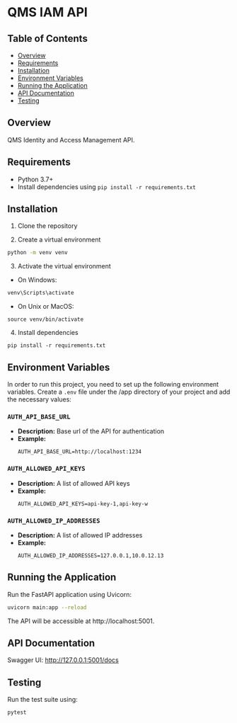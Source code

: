 # QMS IAM API

## Table of Contents
- [Overview](#overview)
- [Requirements](#requirements)
- [Installation](#installation)
- [Environment Variables](#environment-variables)
- [Running the Application](#running-the-application)
- [API Documentation](#api-documentation)
- [Testing](#testing)

## Overview

QMS Identity and Access Management API.

## Requirements

- Python 3.7+
- Install dependencies using `pip install -r requirements.txt`

## Installation

1. Clone the repository

2. Create a virtual environment
```bash
python -m venv venv
```

3. Activate the virtual environment
- On Windows:
```bash
venv\Scripts\activate
```

- On Unix or MacOS:
```
source venv/bin/activate
```

4. Install dependencies
```
pip install -r requirements.txt
```


## Environment Variables

In order to run this project, you need to set up the following environment variables. Create a `.env` file under the /app directory of your project and add the necessary values:

### `AUTH_API_BASE_URL`

- **Description:** Base url of the API for authentication
- **Example:** 
  ```plaintext
  AUTH_API_BASE_URL=http://localhost:1234
  ```

### `AUTH_ALLOWED_API_KEYS`

- **Description:** A list of allowed API keys
- **Example:** 
  ```plaintext
  AUTH_ALLOWED_API_KEYS=api-key-1,api-key-w
  ```

### `AUTH_ALLOWED_IP_ADDRESSES`

- **Description:** A list of allowed IP addresses
- **Example:** 
  ```plaintext
  AUTH_ALLOWED_IP_ADDRESSES=127.0.0.1,10.0.12.13
  ```

## Running the Application
Run the FastAPI application using Uvicorn:
```bash
uvicorn main:app --reload
```

The API will be accessible at http://localhost:5001.

## API Documentation
Swagger UI: http://127.0.0.1:5001/docs

## Testing
Run the test suite using:

```bash
pytest
```
